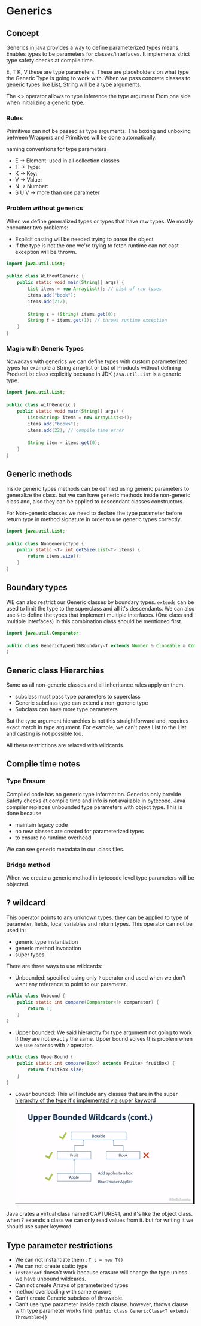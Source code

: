 # Generics

## Concept

Generics in java provides a way to define parameterized types means, Enables types to be parameters for
classes/interfaces. It implements strict type safety checks at compile time.

E, T K, V these are type parameters. These are placeholders on what type the Generic Type is going to work with.
When we pass concrete classes to generic types like List<String>, String will be a type arguments.

The <> operator allows to type inference the type argument From one side when initializing a generic type.

### Rules

Primitives can not be passed as type arguments. The boxing and unboxing between Wrappers and Primitives will be done
automatically.

naming conventions for type parameters

* E -> Element: used in all collection classes
* T -> Type:
* K -> Key:
* V -> Value:
* N -> Number:
* S U V -> more than one parameter

### Problem without generics

When we define generalized types or types that have raw types. We mostly encounter two problems:

* Explicit casting will be needed trying to parse the object
* If the type is not the one we're trying to fetch runtime can not cast exception will be thrown.

```java
import java.util.List;

public class WithoutGeneric {
    public static void main(String[] args) {
        List items = new ArrayList(); // List of raw types
        items.add("book");
        items.add(212);

        String s = (String) items.get(0);
        String f = items.get(1); // throws runtime exception
    }
}
```

### Magic with Generic Types

Nowadays with generics we can define types with custom parameterized types for example a String arraylist or List of
Products without defining ProductList class explicitly because in JDK `java.util.List` is a generic type.

```java
import java.util.List;

public class withGeneric {
    public static void main(String[] args) {
        List<String> items = new ArrayList<>();
        items.add("books");
        items.add(22); // compile time error

        String item = items.get(0);
    }
}
```

## Generic methods

Inside generic types methods can be defined using generic parameters to generalize the class. but we can have generic
methods inside non-generic class and, also they can be applied to descendant classes constructors.

For Non-generic classes we need to declare the type parameter before return type in method signature in order to use
generic types correctly.

```java
import java.util.List;

public class NonGenericType {
    public static <T> int getSize(List<T> items) {
        return items.size();
    }
}
```

## Boundary types

WE can also restrict our Generic classes by boundary types.
`extends` can be used to limit the type to the superclass and all it's descendants. We can also use `&` to define
the types that implement multiple interfaces. (One class and multiple interfaces)
In this combination class should be mentioned first.

```java
import java.util.Comparator;

public class GenericTypeWithBoundary<T extends Number & Cloneable & Comparable<T>> {
}

```

## Generic class Hierarchies

Same as all non-generic classes and all inheritance rules apply on them.

* subclass must pass type parameters to superclass
* Generic subclass type can extend a non-generic type
* Subclass can have more type parameters

But the type argument hierarchies is not this straightforward and, requires exact match in type argument. For example,
we can't pass List<Double> to the List<Number> and casting is not possible too.

All these restrictions are relaxed with wildcards.

## Compile time notes

### Type Erasure

Compiled code has no generic type information. Generics only provide Safety checks at compile time and info is not
available in bytecode.
Java compiler replaces unbounded type parameters with object type.
This is done because

* maintain legacy code
* no new classes are created for parameterized types
* to ensure no runtime overhead

We can see generic metadata in our .class files.

### Bridge method

When we create a generic method in bytecode level type parameters will be objected.

## ? wildcard

This operator points to any unknown types. they can be applied to type of parameter, fields, local variables and return
types.
This operator can not be used in:

* generic type instantiation
* generic method invocation
* super types

There are three ways to use wildcards:

* Unbounded: specified using only `?` operator and used when we don't want any reference to point to our parameter.

```java
public class Unbound {
    public static int compare(Comparator<?> comparator) {
        return 1;
    }
} 
```

* Upper bounded: We said hierarchy for type argument not going to work if they are not exactly the same. Upper bound
  solves this problem when we use `extends` with `?` operator.

```java
public class UpperBound {
    public static int compare(Box<? extends Fruite> fruitBox) {
        return fruitBox.size;
    }
} 
```

* Lower bounded: This will include any classes that are in the super hierarchy of the type it's implemented via super
  keyword
  ![lower bounded wildcard](./wildcard/genericwildcard.png)

Java crates a virtual class named CAPTURE#1, and it's like the object class. when ? extends a class we can only read
values from it. but for writing it we should use super keyword.

## Type parameter restrictions

* We can not instantiate them : `T t = new T()`
* We can not create static type
* `instanceof` doesn't work because erasure will change the type unless we have unbound wildcards.
* Can not create Arrays of parameterized types
* method overloading with same erasure
* Can't create Generic subclass of throwable.
* Can't use type parameter inside catch clause. however, throws clause with type parameter works fine.
  `public class GenericClass<T extends Throwable>{}`